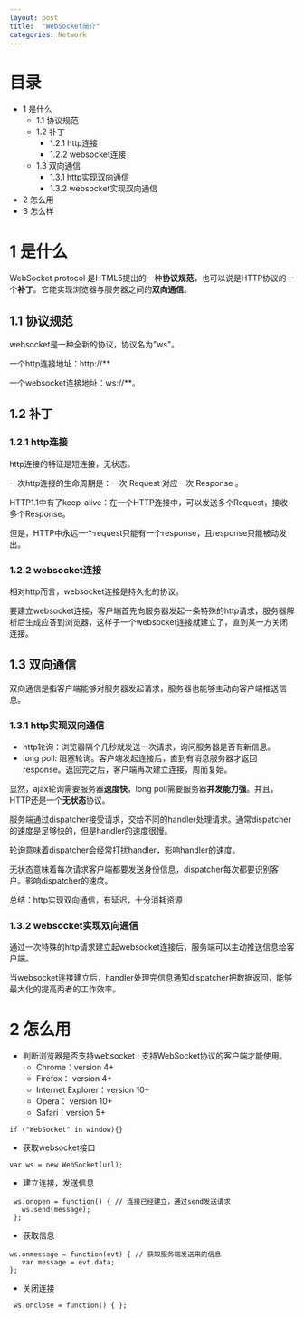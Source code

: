 ```yaml
---
layout: post
title:  "WebSocket简介"
categories: Network
---
```

# 目录

- 1 是什么
    - 1.1 协议规范
    - 1.2 补丁
        - 1.2.1 http连接
        - 1.2.2 websocket连接
    - 1.3 双向通信
        - 1.3.1 http实现双向通信
        - 1.3.2 websocket实现双向通信
- 2 怎么用
- 3 怎么样

# 1 是什么
	
WebSocket protocol 是HTML5提出的一种<b>协议规范</b>，也可以说是HTTP协议的一个<b>补丁</b>。它能实现浏览器与服务器之间的<b>双向通信</b>。

## 1.1 协议规范

websocket是一种全新的协议，协议名为"ws"。

一个http连接地址：http://**

一个websocket连接地址：ws://**。

## 1.2 补丁

### 1.2.1 http连接

http连接的特征是短连接，无状态。

一次http连接的生命周期是：一次 Request 对应一次 Response 。

HTTP1.1中有了keep-alive：在一个HTTP连接中，可以发送多个Request，接收多个Response。

但是，HTTP中永远一个request只能有一个response，且response只能被动发出。

### 1.2.2 websocket连接

相对http而言，websocket连接是持久化的协议。

要建立websocket连接，客户端首先向服务器发起一条特殊的http请求，服务器解析后生成应答到浏览器，这样子一个websocket连接就建立了，直到某一方关闭连接。

## 1.3 双向通信

双向通信是指客户端能够对服务器发起请求，服务器也能够主动向客户端推送信息。



### 1.3.1 http实现双向通信

- http轮询：浏览器隔个几秒就发送一次请求，询问服务器是否有新信息。
- long poll: 阻塞轮询。客户端发起连接后，直到有消息服务器才返回response。返回完之后，客户端再次建立连接，周而复始。

显然，ajax轮询需要服务器<b>速度快</b>，long poll需要服务器<b>并发能力强</b>。并且，HTTP还是一个<b>无状态</b>协议。

服务端通过dispatcher接受请求，交给不同的handler处理请求。通常dispatcher的速度是足够快的，但是handler的速度很慢。

轮询意味着dispatcher会经常打扰handler，影响handler的速度。

无状态意味着每次请求客户端都要发送身份信息，dispatcher每次都要识别客户。影响dispatcher的速度。

总结：http实现双向通信，有延迟，十分消耗资源

### 1.3.2 websocket实现双向通信

通过一次特殊的http请求建立起websocket连接后，服务端可以主动推送信息给客户端。

当websocket连接建立后，handler处理完信息通知dispatcher把数据返回，能够最大化的提高两者的工作效率。

# 2 怎么用

- 判断浏览器是否支持websocket : 支持WebSocket协议的客户端才能使用。
  - Chrome：version 4+
  - Firefox： version 4+
  - Internet Explorer：version 10+
  - Opera： version 10+
  - Safari：version 5+
  
 ```
 if ("WebSocket" in window){}
 ```
 
- 获取websocket接口

 ```
 var ws = new WebSocket(url);
 ```

- 建立连接，发送信息

 ```
  ws.onopen = function() { // 连接已经建立，通过send发送请求
    ws.send(message);
  };
 ```

- 获取信息

 ```
 ws.onmessage = function(evt) { // 获取服务端发送来的信息
    var message = evt.data;
 };
 ```
 
- 关闭连接 

 ```
  ws.onclose = function() { };
 ```